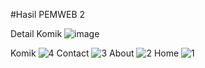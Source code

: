 #Hasil PEMWEB 2

Detail Komik
![image](https://github.com/DharmaAlamsyah/Pemograman-Web-2/assets/145315461/b3bfb434-6167-4284-b58f-29308dbc9d16)

Komik
![4](https://github.com/DharmaAlamsyah/Pemograman-Web-2/assets/145315461/0cb01e28-90a9-48f1-a4b6-53e5ac519aef)
Contact
![3](https://github.com/DharmaAlamsyah/Pemograman-Web-2/assets/145315461/6f292201-328c-4e99-be84-3509dc412d26)
About
![2](https://github.com/DharmaAlamsyah/Pemograman-Web-2/assets/145315461/75bd47b3-c9ce-4300-84ac-8cbef883cdc3)
Home
![1](https://github.com/DharmaAlamsyah/Pemograman-Web-2/assets/145315461/61f52aac-5a8d-418b-8bd0-d6182d32e10d)
